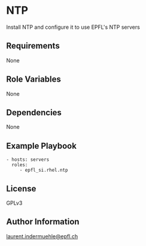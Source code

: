NTP
=========

Install NTP and configure it to use EPFL's NTP servers

Requirements
------------

None


Role Variables
--------------

None


Dependencies
------------

None


Example Playbook
----------------

    - hosts: servers
      roles:
         - epfl_si.rhel.ntp


License
-------

GPLv3

Author Information
------------------

laurent.indermuehle@epfl.ch
